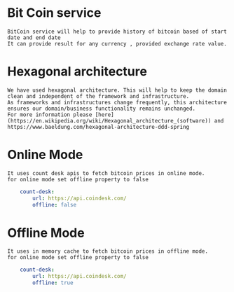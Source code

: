 # Bit Coin service
    BitCoin service will help to provide history of bitcoin based of start date and end date
    It can provide result for any currency , provided exchange rate value.

# Hexagonal architecture
    We have used hexagonal architecture. This will help to keep the domain clean and independent of the framework and infrastructure. 
    As frameworks and infrastructures change frequently, this architecture ensures our domain/business functionality remains unchanged.
    For more information please [here](https://en.wikipedia.org/wiki/Hexagonal_architecture_(software)) and https://www.baeldung.com/hexagonal-architecture-ddd-spring

# Online Mode
    It uses count desk apis to fetch bitcoin prices in online mode.
    for online mode set offline property to false
    
```yaml
    count-desk:
        url: https://api.coindesk.com/
        offline: false
```

# Offline Mode
    It uses in memory cache to fetch bitcoin prices in offline mode.
    for online mode set offline property to false

```yaml
    count-desk:
        url: https://api.coindesk.com/
        offline: true
```
